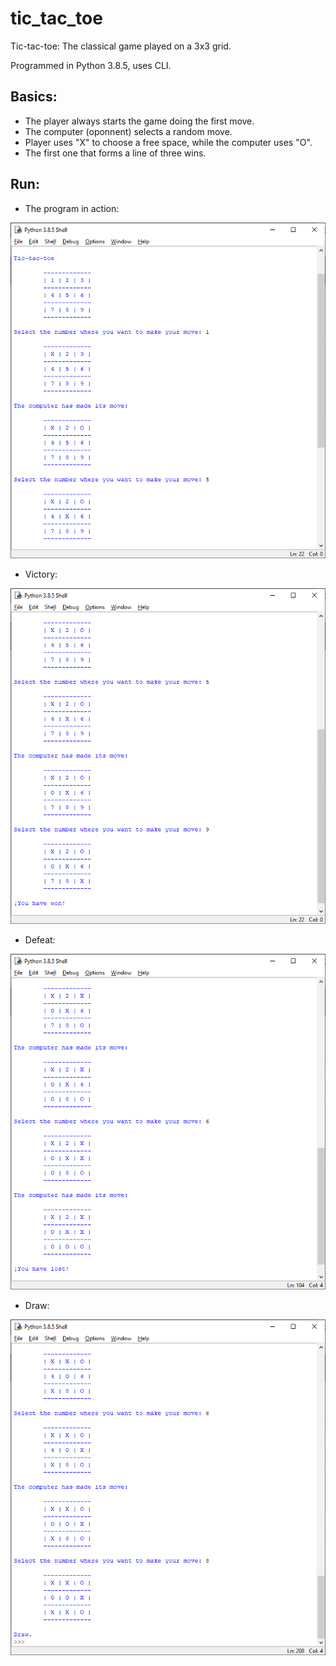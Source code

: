 # tic_tac_toe
Tic-tac-toe: The classical game played on a 3x3 grid.

Programmed in Python 3.8.5, uses CLI. 

## Basics:
- The player always starts the game doing the first move.
- The computer (oponnent) selects a random move.
- Player uses "X" to choose a free space, while the computer uses "O".
- The first one that forms a line of three wins.

## Run:
- The program in action:
<p align="center"> <img src="https://github.com/irving-rs/tic_tac_toe/blob/master/Program_Execution_1.png"> </p>

- Victory:
<p align="center"> <img src="https://github.com/irving-rs/tic_tac_toe/blob/master/Program_Execution_2.png"> </p>

- Defeat:
<p align="center"> <img src="https://github.com/irving-rs/tic_tac_toe/blob/master/Program_Execution_3.png"> </p>

- Draw:
<p align="center"> <img src="https://github.com/irving-rs/tic_tac_toe/blob/master/Program_Execution_4.png"> </p>
